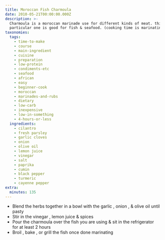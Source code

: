 ```yaml
---
title: Moroccan Fish Charmoula
date: 2010-05-21T00:00:00.000Z
description: >-
  Charmoula is a moroccan marinade use for different kinds of meat. this
  particular one is good for fish & seafood. (cooking time is marinating time.)
taxonomies:
  tags:
    - time-to-make
    - course
    - main-ingredient
    - cuisine
    - preparation
    - low-protein
    - condiments-etc
    - seafood
    - african
    - easy
    - beginner-cook
    - moroccan
    - marinades-and-rubs
    - dietary
    - low-carb
    - inexpensive
    - low-in-something
    - 4-hours-or-less
  ingredients:
    - cilantro
    - fresh parsley
    - garlic cloves
    - onion
    - olive oil
    - lemon juice
    - vinegar
    - salt
    - paprika
    - cumin
    - black pepper
    - turmeric
    - cayenne pepper
extra:
  minutes: 135
---
```

 - Blend the herbs together in a bowl with the garlic , onion , & olive oil until pasty
 - Stir in the vinegar , lemon juice & spices
 - Pour the charmoula over the fish you are using & sit in the refrigerator for at least 2 hours
 - Broil , bake , or grill the fish once done marinating
